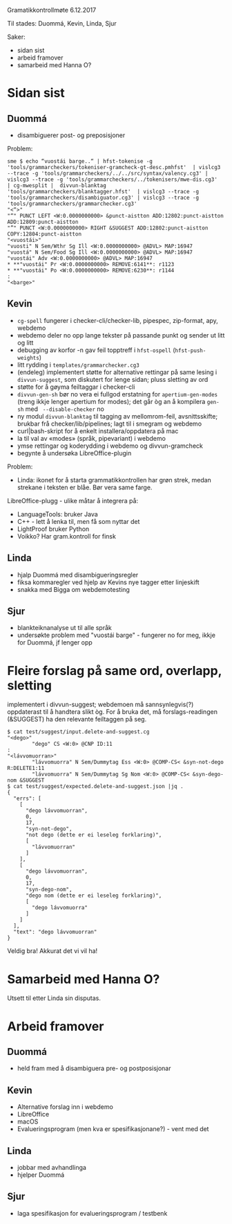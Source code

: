 Gramatikkontrollmøte 6.12.2017

Til stades: Duommá, Kevin, Linda, Sjur

Saker:
* sidan sist
* arbeid framover
* samarbeid med Hanna O?

# Sidan sist

##  Duommá
* disambiguerer post- og preposisjoner

Problem:

```
sme $ echo “vuostái barge..“ | hfst-tokenise -g 'tools/grammarcheckers/tokeniser-gramcheck-gt-desc.pmhfst'  | vislcg3 --trace -g 'tools/grammarcheckers/../../src/syntax/valency.cg3' | vislcg3 --trace -g 'tools/grammarcheckers/../tokenisers/mwe-dis.cg3'  | cg-mwesplit |  divvun-blanktag 'tools/grammarcheckers/blanktagger.hfst'  | vislcg3 --trace -g 'tools/grammarcheckers/disambiguator.cg3' | vislcg3 --trace -g 'tools/grammarcheckers/grammarchecker.cg3'
"<“>"
"“" PUNCT LEFT <W:0.0000000000> &punct-aistton ADD:12802:punct-aistton ADD:12809:punct-aistton
"”" PUNCT <W:0.0000000000> RIGHT &SUGGEST ADD:12802:punct-aistton COPY:12804:punct-aistton
"<vuostái>"
"vuosti" N Sem/Wthr Sg Ill <W:0.0000000000> @ADVL> MAP:16947
"vuostá" N Sem/Food Sg Ill <W:0.0000000000> @ADVL> MAP:16947
"vuostái" Adv <W:0.0000000000> @ADVL> MAP:16947
* **"vuostái" Pr <W:0.0000000000> REMOVE:6141**: r1123
* **"vuostái" Po <W:0.0000000000> REMOVE:6230**: r1144
:
"<barge>"
```

## Kevin

* `cg-spell` fungerer i checker-cli/checker-lib, pipespec, zip-format, apy,
  webdemo
* webdemo deler no opp lange tekster på passande punkt og sender ut litt og litt
* debugging av korfor -n gav feil topptreff i `hfst-ospell`
  (`hfst-push-weights`)
* litt rydding i `templates/grammarchecker.cg3`
* (endeleg) implementert støtte for alternative rettingar på same lesing i
  `divvun-suggest`, som diskutert for lenge sidan; pluss sletting av ord
* støtte for å gøyma feiltaggar i checker-cli
* `divvun-gen-sh` bør no vera ei fullgod erstatning for `apertium-gen-modes`
  (treng ikkje lenger apertium for modes); det går òg an å kompilera `gen-sh`
  med ` --disable-checker` no
* ny modul `divvun-blanktag` til tagging av mellomrom-feil, avsnittsskifte;
  brukbar frå checker/lib/pipelines; lagt til i smegram og webdemo
* curl|bash-skript for å enkelt installera/oppdatera på mac
* la til val av «modes» (språk, pipevariant) i webdemo
* ymse rettingar og koderydding i webdemo og divvun-gramcheck
* begynte å undersøka LibreOffice-plugin

Problem:
* Linda: ikonet for å starta grammatikkontrollen har grøn strek, medan strekane
i teksten er blåe. Bør vera same farge.

LibreOffice-plugg - ulike måtar å integrera på:
* LanguageTools: bruker Java
* C++ - lett å lenka til, men få som nyttar det
* LightProof bruker Python
* Voikko? Har gram.kontroll for finsk

## Linda

* hjalp Duommá med disambigueringsregler
* fiksa kommaregler ved hjelp av Kevins nye tagger etter linjeskift
* snakka med Bigga om webdemotesting

## Sjur

* blankteiknanalyse ut til alle språk
* undersøkte problem med "vuostái barge" - fungerer no for meg, ikkje for
  Duommá, jf lenger opp

#  Fleire forslag på same ord, overlapp, sletting

implementert i divvun-suggest; webdemoen må sannsynlegvis(?) oppdaterast til å
handtera slikt òg. For å bruka det, må forslags-readingen (&SUGGEST) ha den
relevante feiltaggen på seg.

```
$ cat test/suggest/input.delete-and-suggest.cg
"<dego>"
        "dego" CS <W:0> @CNP ID:11
:
"<lávvomuorran>"
        "lávvomuorra" N Sem/Dummytag Ess <W:0> @COMP-CS< &syn-not-dego R:DELETE1:11
        "lávvomuorra" N Sem/Dummytag Sg Nom <W:0> @COMP-CS< &syn-dego-nom &SUGGEST
$ cat test/suggest/expected.delete-and-suggest.json |jq .
{
  "errs": [
    [
      "dego lávvomuorran",
      0,
      17,
      "syn-not-dego",
      "not dego (dette er ei leseleg forklaring)",
      [
        "lávvomuorran"
      ]
    ],
    [
      "dego lávvomuorran",
      0,
      17,
      "syn-dego-nom",
      "dego nom (dette er ei leseleg forklaring)",
      [
        "dego lávvomuorra"
      ]
    ]
  ],
  "text": "dego lávvomuorran"
}
```

Veldig bra! Akkurat det vi vil ha!

# Samarbeid med Hanna O?

Utsett til etter Linda sin disputas.

# Arbeid framover

## Duommá

* held fram med å disambiguera pre- og postposisjonar

## Kevin

* Alternative forslag inn i webdemo
* LibreOffice
* macOS
* Evalueringsprogram (men kva er spesifikasjonane?) - vent med det

## Linda

* jobbar med avhandlinga
* hjelper Duommá

## Sjur

* laga spesifikasjon for evalueringsprogram / testbenk
